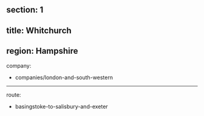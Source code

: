 ﻿section: 1
----
title: Whitchurch
----
region: Hampshire
----
company:
- companies/london-and-south-western
----
route:
- basingstoke-to-salisbury-and-exeter
